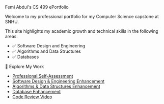 Femi Abdul's CS 499 ePortfolio

Welcome to my professional portfolio for my Computer Science capstone at SNHU.

This site highlights my academic growth and technical skills in the following areas:

- ✅ Software Design and Engineering
- ✅ Algorithms and Data Structures
- ✅ Databases

 🔗 Explore My Work

- [Professional Self-Assessment](self-assessment.md)
- [Software Design & Engineering Enhancement](Enhancement-1/Narrative/narrative.md)
- [Algorithms & Data Structures Enhancement]([Enhancement-2](https://raw.githubusercontent.com/FemiAbdul2002/CS-499/refs/heads/main/Enhancement-2/narrative.md))
- [Database Enhancement](https://github.com/FemiAbdul2002/CS-499/blob/main/Enhancement-3/Narrative/narrative.md)
- [Code Review Video](https://youtu.be/azp1a260fQg)
